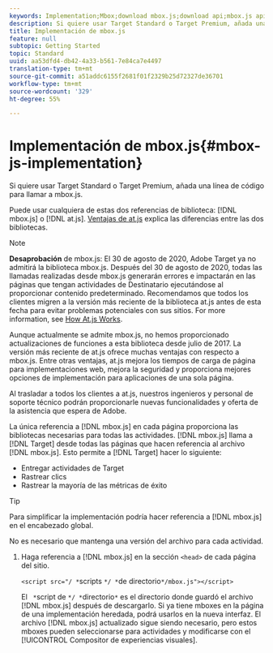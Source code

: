 ```yaml
---
keywords: Implementation;Mbox;download mbox.js;download api;mbox.js api
description: Si quiere usar Target Standard o Target Premium, añada una línea de código para llamar a mbox.js.
title: Implementación de mbox.js
feature: null
subtopic: Getting Started
topic: Standard
uuid: aa53dfd4-db42-4a33-b561-7e84ca7e4497
translation-type: tm+mt
source-git-commit: a51addc6155f2681f01f2329b25d72327de36701
workflow-type: tm+mt
source-wordcount: '329'
ht-degree: 55%

---
```



# Implementación de mbox.js{#mbox-js-implementation}

Si quiere usar Target Standard o Target Premium, añada una línea de código para llamar a mbox.js.

Puede usar cualquiera de estas dos referencias de biblioteca: [!DNL mbox.js] o [!DNL at.js]. [Ventajas de at.js](/help/c-implementing-target/c-implementing-target-for-client-side-web/t-mbox-download/c-target-atjs-implementation/target-atjs-implementation.md#benefits) explica las diferencias entre las dos bibliotecas.

>[!NOTE]
>
>**Desaprobación** de mbox.js: El 30 de agosto de 2020, Adobe Target ya no admitirá la biblioteca mbox.js. Después del 30 de agosto de 2020, todas las llamadas realizadas desde mbox.js generarán errores e impactarán en las páginas que tengan actividades de Destinatario ejecutándose al proporcionar contenido predeterminado. Recomendamos que todos los clientes migren a la versión más reciente de la biblioteca at.js antes de esta fecha para evitar problemas potenciales con sus sitios. For more information, see [How At.js Works](/help/c-implementing-target/c-implementing-target-for-client-side-web/c-how-atjs-works/how-atjs-works.md).
>
>Aunque actualmente se admite mbox.js, no hemos proporcionado actualizaciones de funciones a esta biblioteca desde julio de 2017. La versión más reciente de at.js ofrece muchas ventajas con respecto a mbox.js. Entre otras ventajas, at.js mejora los tiempos de carga de página para implementaciones web, mejora la seguridad y proporciona mejores opciones de implementación para aplicaciones de una sola página.
>
>Al trasladar a todos los clientes a at.js, nuestros ingenieros y personal de soporte técnico podrán proporcionarle nuevas funcionalidades y oferta de la asistencia que espera de Adobe.

La única referencia a [!DNL mbox.js] en cada página proporciona las bibliotecas necesarias para todas las actividades. [!DNL mbox.js] llama a [!DNL Target] desde todas las páginas que hacen referencia al archivo [!DNL mbox.js]. Esto permite a [!DNL Target] hacer lo siguiente:

* Entregar actividades de Target
* Rastrear clics
* Rastrear la mayoría de las métricas de éxito

>[!TIP]
>
>Para simplificar la implementación podría hacer referencia a [!DNL mbox.js] en el encabezado global.

No es necesario que mantenga una versión del archivo para cada actividad.

1. Haga referencia a [!DNL mbox.js] en la sección `<head>` de cada página del sitio.

   `<script src="/ *`scripts `*/ *`de directorio`*/mbox.js"></script>`

   El ` *`script de `*/ *`directorio`*` es el directorio donde guardó el archivo [!DNL mbox.js] después de descargarlo. 
Si ya tiene mboxes en la página de una implementación heredada, podrá usarlos en la nueva interfaz. El archivo [!DNL mbox.js] actualizado sigue siendo necesario, pero estos mboxes pueden seleccionarse para actividades y modificarse con el [!UICONTROL Compositor de experiencias visuales].